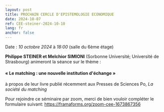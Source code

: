 ```yaml
---
layout: post
title: PROCHAIN CERCLE D'EPISTEMOLOGIE ECONOMIQUE
date: 2024-10-07
ref: CEE-steiner-2024-10-10
lang: fr
anchor: false
---
```


<i class="fas fa-table"></i> Date : _10 octobre 2024_ à _18:00_ (salle du 6ème étage)

**Philippe STEINER et Melchior SIMIONI** (Sorbonne Université; Université de Strasbourg) animeront la séance sur le thème :

#### « Le matching : une nouvelle institution d'échange »

à propos de leur livre publié récemment aux Presses de Sciences Po, *La société du matching*

Pour rejoindre ce séminaire par zoom, merci de bien vouloir compléter le formulaire suivant: https://framaforms.org/zoom-cee-1673867356 
